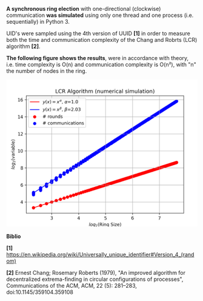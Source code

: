 <b>A synchronous ring election</b> with one-directional (clockwise) communication <b>was simulated</b> using only one thread and one process (i.e. sequentially) in Python 3.

UID's were sampled using the 4th version of UUID <b>[1]</b> in order to measure both the time and communication complexity of the Chang and Robrts (LCR) algorithm <b>[2]</b>. 

<b>The following figure shows the results</b>, were in accordance with theory, i.e. time complexity is O(n) and communication complexity is O(n²), with "n" the number of nodes in the ring.

<img src="https://github.com/GastonMazzei/ring-election-simulation/blob/main/LCR-results.png" width=1000>

<b>Biblio</b>

<b>[1]</b> https://en.wikipedia.org/wiki/Universally_unique_identifier#Version_4_(random)

<b>[2]</b> Ernest Chang; Rosemary Roberts (1979), "An improved algorithm for decentralized extrema-finding in circular configurations of processes", Communications of the ACM, ACM, 22 (5): 281–283, doi:10.1145/359104.359108
